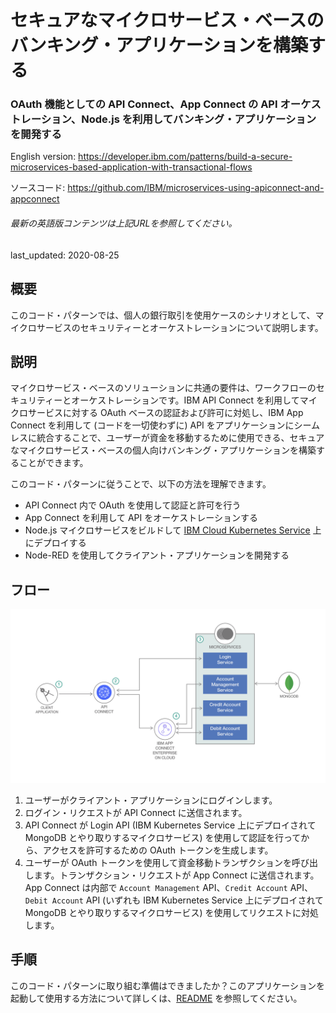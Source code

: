 # セキュアなマイクロサービス・ベースのバンキング・アプリケーションを構築する

### OAuth 機能としての API Connect、App Connect の API オーケストレーション、Node.js を利用してバンキング・アプリケーションを開発する

English version: https://developer.ibm.com/patterns/build-a-secure-microservices-based-application-with-transactional-flows
  
ソースコード: https://github.com/IBM/microservices-using-apiconnect-and-appconnect

###### 最新の英語版コンテンツは上記URLを参照してください。
last_updated: 2020-08-25

 
## 概要

このコード・パターンでは、個人の銀行取引を使用ケースのシナリオとして、マイクロサービスのセキュリティーとオーケストレーションについて説明します。

## 説明

マイクロサービス・ベースのソリューションに共通の要件は、ワークフローのセキュリティーとオーケストレーションです。IBM API Connect を利用してマイクロサービスに対する OAuth ベースの認証および許可に対処し、IBM App Connect を利用して (コードを一切使わずに) API をアプリケーションにシームレスに統合することで、ユーザーが資金を移動するために使用できる、セキュアなマイクロサービス・ベースの個人向けバンキング・アプリケーションを構築することができます。

このコード・パターンに従うことで、以下の方法を理解できます。

* API Connect 内で OAuth を使用して認証と許可を行う
* App Connect を利用して API をオーケストレーションする
* Node.js マイクロサービスをビルドして [IBM Cloud Kubernetes Service](https://www.ibm.com/jp-ja/cloud/container-service) 上にデプロイする
* Node-RED を使用してクライアント・アプリケーションを開発する

## フロー

![API Connect と App Connect を利用したセキュアなマイクロサービス・ベースのバンキング・アプリ・アーキテクチャーのフロー](./images/api-connect-app-connect-arch.png)

1. ユーザーがクライアント・アプリケーションにログインします。
1. ログイン・リクエストが API Connect に送信されます。
1. API Connect が Login API (IBM Kubernetes Service 上にデプロイされて MongoDB とやり取りするマイクロサービス) を使用して認証を行ってから、アクセスを許可するための OAuth トークンを生成します。
1. ユーザーが OAuth トークンを使用して資金移動トランザクションを呼び出します。トランザクション・リクエストが App Connect に送信されます。App Connect は内部で `Account Management` API、`Credit Account` API、`Debit Account` API (いずれも IBM Kubernetes Service 上にデプロイされて MongoDB とやり取りするマイクロサービス) を使用してリクエストに対処します。


## 手順

このコード・パターンに取り組む準備はできましたか？このアプリケーションを起動して使用する方法について詳しくは、[README](https://github.com/IBM/microservices-using-apiconnect-and-appconnect/blob/master/README.md) を参照してください。
